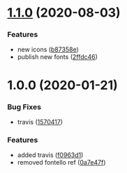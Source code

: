 # [1.1.0](https://github.com/LabShare/ls-font/compare/v1.0.0...v1.1.0) (2020-08-03)


### Features

* new icons ([b87358e](https://github.com/LabShare/ls-font/commit/b87358e3b62afd7991c506cb3817ea47aad9c0c8))
* publish new fonts ([2ffdc46](https://github.com/LabShare/ls-font/commit/2ffdc46b2beb029d37f28e6bd3543e2785cd122e))

# 1.0.0 (2020-01-21)


### Bug Fixes

* travis ([1570417](https://github.com/LabShare/ls-font/commit/15704175116b48bada26651bb8d0386ab91c958e))


### Features

* added travis ([f0963d1](https://github.com/LabShare/ls-font/commit/f0963d1bdaf7dcb608fb363df7352c035149481d))
* removed fontello ref ([0a7e47f](https://github.com/LabShare/ls-font/commit/0a7e47f026dc66df15e955271fc52c6bbfa4cf69))
